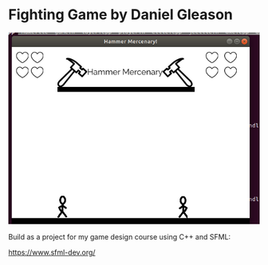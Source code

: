 # Fighting Game by Daniel Gleason

![Screenshot of game](https://github.com/dgleaso/FightingGame/blob/master/screenshot.PNG)

Build as a project for my game design course using C++ and  SFML:

https://www.sfml-dev.org/

